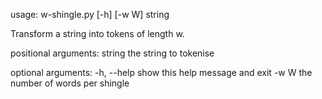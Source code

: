 usage: w-shingle.py [-h] [-w W] string

Transform a string into tokens of length w.

positional arguments:
  string      the string to tokenise

optional arguments:
  -h, --help  show this help message and exit
  -w W        the number of words per shingle
